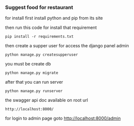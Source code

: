 ### Suggest food for restaurant

for install first install python and pip from its site

then run this code for install that requirement

```
pip install -r requirements.txt
```
then create a supper user for access the django panel admin
```
python manage.py createsupperuser
```

you must be create db

```
python manage.py migrate 
```
after that you can run server 

```
python manage.py runserver 
```
the swagger api doc available on root url
```
http://localhost:8000/
```
for login to admin page goto [http://localhost:8000/admin](http://localhost:8000/admin)